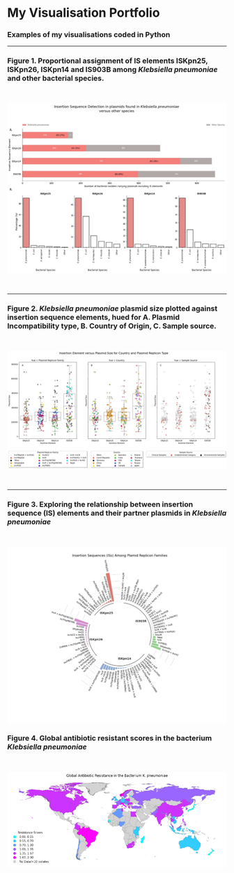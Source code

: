 # My Visualisation Portfolio
### Examples of my visualisations coded in Python 
<hr />

### Figure 1. Proportional assignment of IS elements ISKpn25, ISKpn26, ISKpn14 and IS903B among _Klebsiella pneumoniae_ and other bacterial species. 
<br/>

![](https://github.com/StephenFordham/Visualisation_Portfolio/blob/main/Figure1%20Insertion%20seq%20Proportional%20assignment%20.jpeg)

<br/>
<hr />

### Figure 2. _Klebsiella pneumoniae_ plasmid size plotted against insertion sequence elements, hued for A. Plasmid Incompatibility type, B. Country of Origin, C. Sample source. 
<br/>

![](https://github.com/StephenFordham/Visualisation_Portfolio/blob/main/Figure2%20Stripplot%20plasmids%20family-country-source.jpg)


<br/>
<hr />

### Figure 3. Exploring the relationship between insertion sequence (IS) elements and their partner plasmids in _Klebsiella pneumoniae_
<br/>

![](https://github.com/StephenFordham/Visualisation_Portfolio/blob/main/Figure%203%20Plamid%20Inc%20Families%20with%20IS.jpeg)

### Figure 4. Global antibiotic resistant scores in the bacterium _Klebsiella pneumoniae_
<br/>

![](https://github.com/StephenFordham/Geopandas_mapping_tutorial/blob/master/global_resistance.png)
